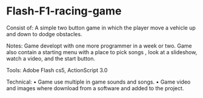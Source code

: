 ﻿# Flash-F1-racing-game
Consist of:
A simple two button game in which the player move a vehicle up and down to dodge obstacles.

Notes:
Game developt with one more programmer in a week or two. Game also contain a starting menu with a place to pick songs , look at a slideshow, watch a video, and the start button.

Tools: Adobe Flash cs5, ActionScript 3.0

Technical:
• Game use multiple in game sounds and songs.
• Game video and images where download from a software and added to the project.